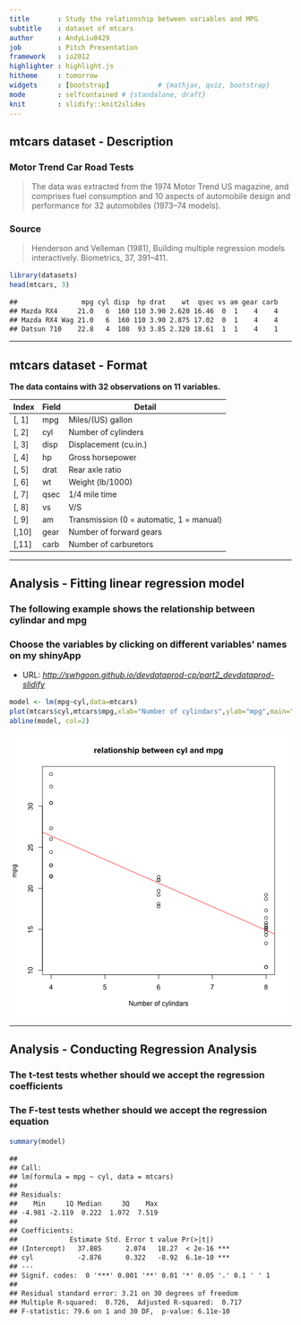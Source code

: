 ```yaml
---
title       : Study the relationship between variables and MPG
subtitle    : dataset of mtcars
author      : AndyLiu0429
job         : Pitch Presentation
framework   : io2012        
highlighter : highlight.js  
hitheme     : tomorrow       
widgets     : [bootstrap]            # {mathjax, quiz, bootstrap}
mode        : selfcontained # {standalone, draft}
knit        : slidify::knit2slides
---
```


## mtcars dataset - Description

### Motor Trend Car Road Tests

> The data was extracted from the 1974 Motor Trend US magazine, and comprises fuel consumption and 10 aspects of automobile design and performance for 32 automobiles (1973–74 models).

### Source
> Henderson and Velleman (1981), Building multiple regression models interactively. Biometrics, 37, 391–411.


```r
library(datasets)
head(mtcars, 3)
```

```
##                mpg cyl disp  hp drat    wt  qsec vs am gear carb
## Mazda RX4     21.0   6  160 110 3.90 2.620 16.46  0  1    4    4
## Mazda RX4 Wag 21.0   6  160 110 3.90 2.875 17.02  0  1    4    4
## Datsun 710    22.8   4  108  93 3.85 2.320 18.61  1  1    4    1
```

---

## mtcars dataset - Format

**The data contains with 32 observations on 11 variables.**

| Index | Field | Detail |
------- | ----- | ------ |
| [, 1] | mpg | Miles/(US) gallon |
| [, 2]  | cyl | Number of cylinders |
| [, 3]    | disp | Displacement (cu.in.) |
| [, 4]    | hp | Gross horsepower |
| [, 5]    | drat | Rear axle ratio |
| [, 6]	| wt | Weight (lb/1000) |
| [, 7]	| qsec | 1/4 mile time |
| [, 8]	| vs | V/S |
| [, 9]	| am | Transmission (0 = automatic, 1 = manual) |
| [,10]	| gear | Number of forward gears |
| [,11]	| carb | Number of carburetors |

---

## Analysis - Fitting linear regression model

### The following example shows the relationship between cylindar and mpg
### Choose the variables by clicking on different variables' names on my shinyApp
- URL: *http://swhgoon.github.io/devdataprod-cp/part2_devdataprod-slidify*


```r
model <- lm(mpg~cyl,data=mtcars)
plot(mtcars$cyl,mtcars$mpg,xlab="Number of cylindars",ylab="mpg",main="relationship between cyl and mpg")
abline(model, col=2)
```

![plot of chunk unnamed-chunk-2](assets/fig/unnamed-chunk-2.png) 

---

## Analysis - Conducting Regression Analysis

### The t-test tests whether should we accept the regression coefficients
### The F-test tests whether should we accept the regression equation


```r
summary(model)
```

```
## 
## Call:
## lm(formula = mpg ~ cyl, data = mtcars)
## 
## Residuals:
##    Min     1Q Median     3Q    Max 
## -4.981 -2.119  0.222  1.072  7.519 
## 
## Coefficients:
##             Estimate Std. Error t value Pr(>|t|)    
## (Intercept)   37.885      2.074   18.27  < 2e-16 ***
## cyl           -2.876      0.322   -8.92  6.1e-10 ***
## ---
## Signif. codes:  0 '***' 0.001 '**' 0.01 '*' 0.05 '.' 0.1 ' ' 1
## 
## Residual standard error: 3.21 on 30 degrees of freedom
## Multiple R-squared:  0.726,	Adjusted R-squared:  0.717 
## F-statistic: 79.6 on 1 and 30 DF,  p-value: 6.11e-10
```
